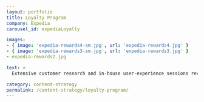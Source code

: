 ```yaml
---
layout: portfolio
title: Loyalty Program
company: Expedia
carousel_id: expediaLoyalty

images:
- { image: 'expedia-rewards4-sm.jpg', url: 'expedia-rewards4.jpg' }
- { image: 'expedia-rewards3-sm.jpg', url: 'expedia-rewards3.jpg' }
- expedia-rewards2.jpg

text: >
  Extensive customer research and in-house user-experience sessions revealed that Expedia was targeting a vastly undertapped market. This landing page for the loyalty program was one of several pieces of digital content&mdash;including in-house ads and emails&mdash;that helped convince members of this target market to engage with the company's loyalty program. This program drove 1 million new signups and $1 billion in revenue in less than 6 months.

category: content-strategy
permalink: /content-strategy/loyalty-program/
---
```

